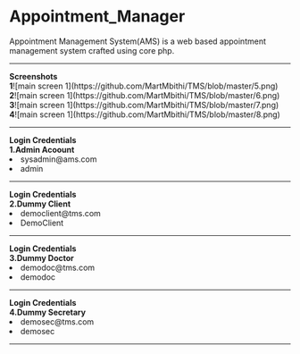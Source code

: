 # Appointment_Manager
Appointment Management System(AMS)  is a web based appointment management system crafted using core php.
<hr>
<b>Screenshots</b><br>
<b>1</b>![main screen 1](https://github.com/MartMbithi/TMS/blob/master/5.png)<br>
<b>2</b>![main screen 1](https://github.com/MartMbithi/TMS/blob/master/6.png)<br>
<b>3</b>![main screen 1](https://github.com/MartMbithi/TMS/blob/master/7.png)<br>
<b>4</b>![main screen 1](https://github.com/MartMbithi/TMS/blob/master/8.png)<br>
<hr>
<b>Login Credentials</b><br>
<b> 1.Admin Acoount</b>
<li>sysadmin@ams.com</li>
<li>admin</li>

<hr>
<b>Login Credentials</b><br>
<b> 2.Dummy Client</b>
<li>democlient@tms.com</li>
<li>DemoClient</li>
<hr>
<b>Login Credentials</b><br>
<b> 3.Dummy Doctor</b>
<li>demodoc@tms.com</li>
<li>demodoc</li>
<hr>
<b>Login Credentials</b><br>
<b> 4.Dummy Secretary</b>
<li>demosec@tms.com</li>
<li>demosec</li>

<hr>
